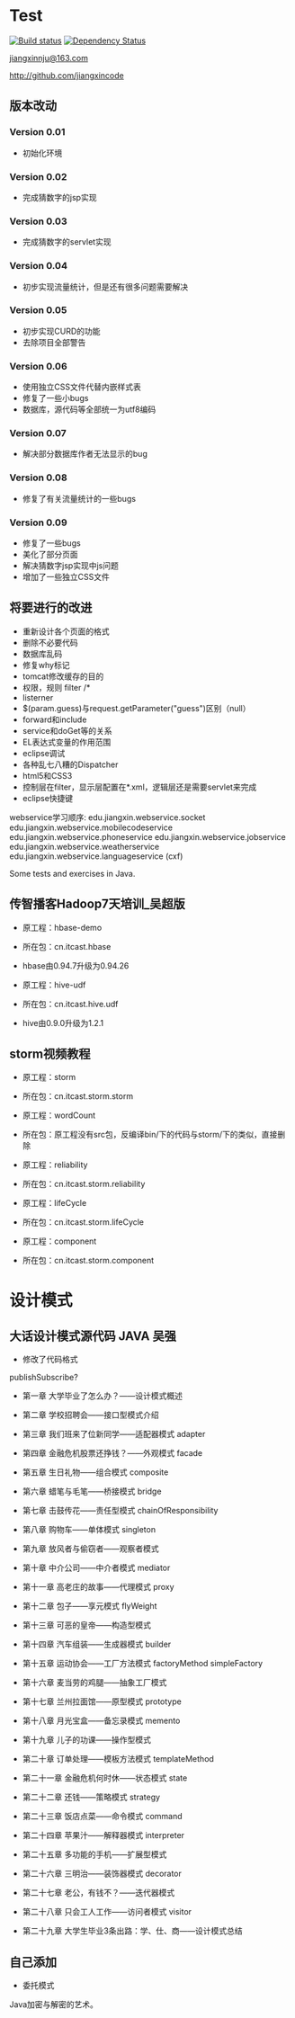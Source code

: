 # Test

[![Build status](https://ci.appveyor.com/api/projects/status/lcxa9ka5mltxighw?svg=true)](https://ci.appveyor.com/project/jiangxincode/javawebtest)
[![Dependency Status](https://www.versioneye.com/user/projects/58286ae9f09d22004f59150d/badge.svg?style=flat)](https://www.versioneye.com/user/projects/58286ae9f09d22004f59150d)

jiangxinnju@163.com

http://github.com/jiangxincode


## 版本改动

### Version 0.01

* 初始化环境

### Version 0.02

* 完成猜数字的jsp实现

### Version 0.03

* 完成猜数字的servlet实现

### Version 0.04

* 初步实现流量统计，但是还有很多问题需要解决

### Version 0.05

* 初步实现CURD的功能
* 去除项目全部警告

### Version 0.06

* 使用独立CSS文件代替内嵌样式表
* 修复了一些小bugs
* 数据库，源代码等全部统一为utf8编码

### Version 0.07

* 解决部分数据库作者无法显示的bug

### Version 0.08

* 修复了有关流量统计的一些bugs

### Version 0.09

* 修复了一些bugs
* 美化了部分页面
* 解决猜数字jsp实现中js问题
* 增加了一些独立CSS文件

## 将要进行的改进

* 重新设计各个页面的格式
* 删除不必要代码
* 数据库乱码
* 修复why标记
* tomcat修改缓存的目的
* 权限，规则 filter /*
* listerner
* $(param.guess)与request.getParameter("guess")区别（null）
* forward和include
* service和doGet等的关系
* EL表达式变量的作用范围
* eclipse调试
* 各种乱七八糟的Dispatcher
* html5和CSS3
* 控制层在filter，显示层配置在*.xml，逻辑层还是需要servlet来完成
* eclipse快捷键


webservice学习顺序:
edu.jiangxin.webservice.socket
edu.jiangxin.webservice.mobilecodeservice
edu.jiangxin.webservice.phoneservice
edu.jiangxin.webservice.jobservice
edu.jiangxin.webservice.weatherservice
edu.jiangxin.webservice.languageservice (cxf)



Some tests and exercises in Java.

## 传智播客Hadoop7天培训_吴超版

* 原工程：hbase-demo
* 所在包：cn.itcast.hbase
* hbase由0.94.7升级为0.94.26

* 原工程：hive-udf
* 所在包：cn.itcast.hive.udf
* hive由0.9.0升级为1.2.1

## storm视频教程

* 原工程：storm
* 所在包：cn.itcast.storm.storm

* 原工程：wordCount
* 所在包：原工程没有src包，反编译bin/下的代码与storm/下的类似，直接删除

* 原工程：reliability
* 所在包：cn.itcast.storm.reliability

* 原工程：lifeCycle
* 所在包：cn.itcast.storm.lifeCycle

* 原工程：component
* 所在包：cn.itcast.storm.component


# 设计模式

## 大话设计模式源代码 JAVA 吴强

* 修改了代码格式

publishSubscribe?
* 第一章 大学毕业了怎么办？——设计模式概述

* 第二章 学校招聘会——接口型模式介绍
* 第三章 我们班来了位新同学——适配器模式 adapter
* 第四章 金融危机股票还挣钱？——外观模式 facade
* 第五章 生日礼物——组合模式 composite
* 第六章 蜡笔与毛笔——桥接模式 bridge

* 第七章 击鼓传花——责任型模式 chainOfResponsibility
* 第八章 购物车——单体模式 singleton
* 第九章 放风者与偷窃者——观察者模式
* 第十章 中介公司——中介者模式 mediator
* 第十一章 高老庄的故事——代理模式 proxy
* 第十二章 包子——享元模式 flyWeight

* 第十三章 可恶的皇帝——构造型模式
* 第十四章 汽车组装——生成器模式 builder
* 第十五章 运动协会——工厂方法模式 factoryMethod simpleFactory
* 第十六章 麦当劳的鸡腿——抽象工厂模式
* 第十七章 兰州拉面馆——原型模式 prototype
* 第十八章 月光宝盒——备忘录模式 memento

* 第十九章 儿子的功课——操作型模式
* 第二十章 订单处理——模板方法模式 templateMethod
* 第二十一章 金融危机何时休——状态模式 state
* 第二十二章 还钱——策略模式 strategy
* 第二十三章 饭店点菜——命令模式 command
* 第二十四章 苹果汁——解释器模式 interpreter

* 第二十五章 多功能的手机——扩展型模式
* 第二十六章 三明治——装饰器模式 decorator
* 第二十七章 老公，有钱不？——迭代器模式
* 第二十八章 只会工人工作——访问者模式 visitor
* 第二十九章 大学生毕业3条出路：学、仕、商——设计模式总结

## 自己添加

* 委托模式


Java加密与解密的艺术。
